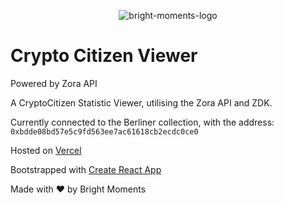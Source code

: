 <p align="center">
	<img src="https://i.imgur.com/HbYiCz0.png" alt="bright-moments-logo" />
</p>

# Crypto Citizen Viewer
Powered by Zora API

A CryptoCitizen Statistic Viewer, utilising the Zora API and ZDK.

Currently connected to the Berliner collection, with the address:  `0xbdde08bd57e5c9fd563ee7ac61618cb2ecdc0ce0`

Hosted on [Vercel](https://zora-citizen-viewer.vercel.app/)

Bootstrapped with [Create React App](https://create-react-app.dev/)

Made with ♥ by Bright Moments 
